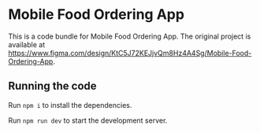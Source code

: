 
  # Mobile Food Ordering App

  This is a code bundle for Mobile Food Ordering App. The original project is available at https://www.figma.com/design/KtC5J72KEJjvQm8Hz4A4Sg/Mobile-Food-Ordering-App.

  ## Running the code

  Run `npm i` to install the dependencies.

  Run `npm run dev` to start the development server.
  